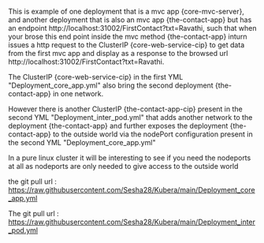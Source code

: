 This is example of one deployment that is a mvc app {core-mvc-server}, and another deployment that is also an mvc app {the-contact-app} but has an endpoint http://localhost:31002/FirstContact?txt=Ravathi, such that when your brose this end point inside the mvc method {the-contact-app} inturn issues a http request to the ClusterIP {core-web-service-cip} to get data from the first mvc app and display as a response to the browsed url  http://localhost:31002/FirstContact?txt=Ravathi.

The ClusterIP {core-web-service-cip} in the first YML "Deployment_core_app.yml" also bring the second deployment {the-contact-app} in one network.

However there is another ClusterIP {the-contact-app-cip} present in the second YML "Deployment_inter_pod.yml" that adds another network to the deployment {the-contact-app} and further exposes the deployment {the-contact-app} to the outside world via the nodePort configuration present in the second YML "Deployment_core_app.yml"

In a pure linux cluster it will be interesting to see if you need the nodeports at all  as nodeports are only needed to give access to the outside world

the git pull url : https://raw.githubusercontent.com/Sesha28/Kubera/main/Deployment_core_app.yml

The git pull url : https://raw.githubusercontent.com/Sesha28/Kubera/main/Deployment_inter_pod.yml
